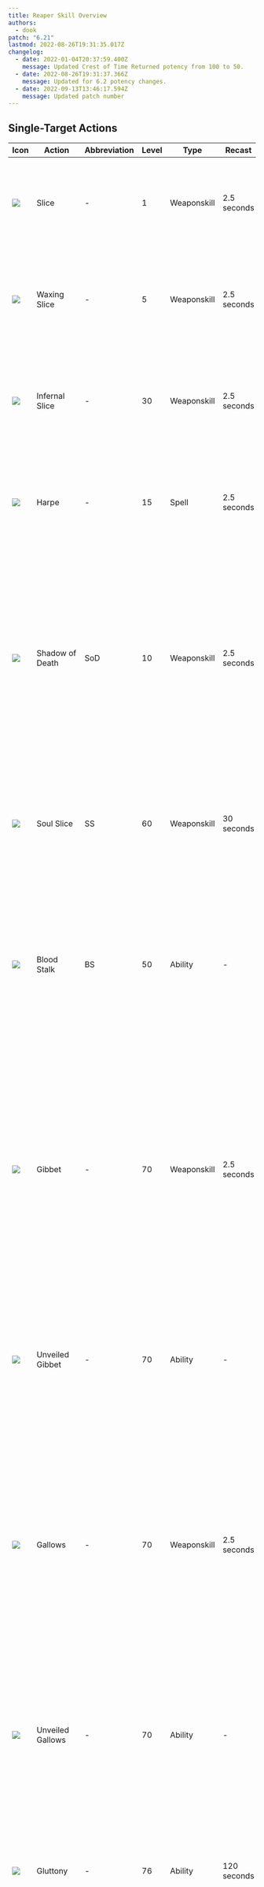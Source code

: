```yaml
---
title: Reaper Skill Overview
authors:
  - dook
patch: "6.21"
lastmod: 2022-08-26T19:31:35.017Z
changelog:
  - date: 2022-01-04T20:37:59.400Z
    message: Updated Crest of Time Returned potency from 100 to 50.
  - date: 2022-08-26T19:31:37.366Z
    message: Updated for 6.2 potency changes.
  - date: 2022-09-13T13:46:17.594Z
    message: Updated patch number
---
```

## Single-Target Actions

| Icon                                            | Action            | Abbreviation | Level | Type        | Recast                            | Description                                                                                                                                                                                                                                                                                                                                                                                                                                                 |
| ----------------------------------------------- | ----------------- | ------------ | ----- | ----------- | --------------------------------- | ----------------------------------------------------------------------------------------------------------------------------------------------------------------------------------------------------------------------------------------------------------------------------------------------------------------------------------------------------------------------------------------------------------------------------------------------------------- |
| ![](https://xivapi.com/i/003000/003601_hr1.png) | Slice             | \-           | 1     | Weaponskill | 2.5 seconds                       | The first action in your main combo.  Delivers an attack with a potency of 320. Generates 10 Soul.                                                                                                                                                                                                                                                                                                                                                          |
| ![](https://xivapi.com/i/003000/003602_hr1.png) | Waxing Slice      | \-           | 5     | Weaponskill | 2.5 seconds                       | The second action in your main combo. Delivers an attack with a combo potency of 400. Generates 10 Soul.                                                                                                                                                                                                                                                                                                                                                    |
| ![](https://xivapi.com/i/003000/003603_hr1.png) | Infernal Slice    | \-           | 30    | Weaponskill | 2.5 seconds                       | The third action in your main combo. Delivers an attack with a combo potency of 500. Generates 10 Soul.                                                                                                                                                                                                                                                                                                                                                     |
| ![](https://xivapi.com/i/003000/003614_hr1.png) | Harpe             | \-           | 15    | Spell       | 2.5 seconds                       | Deals unaspected damage to the target for 300 potency. Changes to an instant cast after use of Ingress or Egress.                                                                                                                                                                                                                                                                                                                                           |
| ![](https://xivapi.com/i/003000/003606_hr1.png) | Shadow of Death   | SoD          | 10    | Weaponskill | 2.5 seconds                       | Delivers an attack with a potency of 300. Applies the Death's Design debuff to a single enemy for 30 seconds. Death's Design can be applied for up to 60 seconds. Death's Design increases all damage dealt by the player by 10%.                                                                                                                                                                                                                           |
| ![](https://xivapi.com/i/003000/003608_hr1.png) | Soul Slice        | SS           | 60    | Weaponskill | 30 seconds                        | Delivers an attack with a potency of 460.  Generates 50 Soul. Can hold up to two charges. Shares a recast timer with Soul Scythe.                                                                                                                                                                                                                                                                                                                           |
| ![](https://xivapi.com/i/003000/003617_hr1.png) | Blood Stalk       | BS           | 50    | Ability     | \-                                | Delivers an attack with a potency of 340. Grants one stack of Soul Reaver.  The unaugmented version of Unveiled Gibbet, Unveiled Gallows, and Grim Swathe. Costs 50 Soul.                                                                                                                                                                                                                                                                                   |
| ![](https://xivapi.com/i/003000/003610_hr1.png) | Gibbet            | \-           | 70    | Weaponskill | 2.5 seconds                       | Delivers an attack with a potency of 400. Benefits from flank positional (+60 potency) and the Enhanced Gibbet buff (+60 potency) for a total of 520 potency. Changes Blood Stalk to Unveiled Gallows and grants user the buff Enhanced Gallows. Costs one Soul Reaver stack.                                                                                                                                                                               |
| ![](https://xivapi.com/i/003000/003618_hr1.png) | Unveiled Gibbet   | \-           | 70    | Ability     | \-                                | Delivers an attack with a potency of 400. Sets Soul Reaver count to one. Can only be executed while under the effect of Enhanced Gibbet. Costs 50 Soul.                                                                                                                                                                                                                                                                                                     |
| ![](https://xivapi.com/i/003000/003611_hr1.png) | Gallows           | \-           | 70    | Weaponskill | 2.5 seconds                       | Delivers an attack with a potency of 400. Benefits from rear positional (+60 potency) and the Enhanced Gallows buff (+60 potency) for a total of 520 potency. Changes Blood Stalk to Unveiled Gibbet and grants the user the buff Enhanced Gibbet. Costs one Soul Reaver stack.                                                                                                                                                                             |
| ![](https://xivapi.com/i/003000/003619_hr1.png) | Unveiled Gallows  | \-           | 70    | Ability     | \-                                | Delivers an attack with a potency of 400. Sets Soul Reaver count to one. Can only be executed while under the effect of Enhanced Gallows. Costs 50 Soul.                                                                                                                                                                                                                                                                                                    |
| ![](https://xivapi.com/i/003000/003621_hr1.png) | Gluttony          | \-           | 76    | Ability     | 120 seconds                       | Deals unaspected damage to the target for 500 potency. Deals 25% less damage to all nearby enemies. Sets Soul Reaver count to two. Costs 50 Soul.                                                                                                                                                                                                                                                                                                           |
| ![](https://xivapi.com/i/003000/003613_hr1.png) | Plentiful Harvest | PH           | 88    | Weaponskill | 2.5 seconds                       | Delivers an attack to all enemies in a straight line in front of the player with a potency of 520. Deals 60% less damage to all other enemies. Depletes stacks of Immortal Sacrifice upon execution. Deals up to 800 potency with 8 stacks of Immortal Sacrifice. Can not be executed while under the effect of Bloodsworn Circle. Generates 50 Shroud.                                                                                                     |
| ![](https://xivapi.com/i/003000/003615_hr1.png) | Soulsow           | \-           | 82    | Spell       | 2.5 seconds (5 seconds in combat) | Enables a single usage of Harvest Moon.  Generates Soulsow buff.                                                                                                                                                                                                                                                                                                                                                                                            |
| ![](https://xivapi.com/i/003000/003616_hr1.png) | Harvest Moon      | HM           | 82    | Spell       | 2.5 seconds                       | Deals unaspected damage to the target for 600 potency. Deals 50% less damage to all nearby enemies. Costs Soulsow buff.                                                                                                                                                                                                                                                                                                                                     |
| ![](https://xivapi.com/i/003000/003633_hr1.png) | Arcane Circle     | AC           | 72    | Ability     | 120 seconds                       | Increases damage dealt by the player and all nearby party members by 3% for 20 seconds. Grants the effect of Circle of Sacrifice to the player and all nearby party members for 5 seconds. While under the effect of Circle of Sacrifice, using a weaponskill will generate one stack of Immortal Sacrifice for the Reaper. Grants the player the effect of Bloodsworn Circle which allows for the accumulation of Immortal Sacrifice stacks for 6 seconds. |
| ![](https://xivapi.com/i/003000/003622_hr1.png) | Enshroud          | \-           | 80    | Ability     | 15 seconds                        | Allows access to Enshroud actions, while disallowing access to other actions. Grants the player 5 stacks of Lemure Shroud. Lasts 30 seconds or until all Lemure Shroud has been used. Costs 50 Shroud.                                                                                                                                                                                                                                                      |
| ![](https://xivapi.com/i/003000/003623_hr1.png) | Void Reaping      | VR           | 80    | Weaponskill | 1.5 seconds                       | Delivers an attack with a potency of 460. Benefits from the Enhanced Void Reaping buff (+60 potency) for a maximum of 520 potency. Grants the player the Enhanced Cross Reaping buff. Can only be executed under the Enshrouded effect. Costs one Lemure Shroud.                                                                                                                                                                                            |
| ![](https://xivapi.com/i/003000/003624_hr1.png) | Cross Reaping     | CR           | 80    | Weaponskill | 1.5 seconds                       | Delivers an attack with a potency of 460. Benefits from the Enhanced Cross Reaping buff (+60 potency) for a maximum of 520 potency. Grants the player the Enhanced Cross Reaping buff. Can only be executed under the Enshrouded effect. Costs one Lemure Shroud.                                                                                                                                                                                           |
| ![](https://xivapi.com/i/003000/003627_hr1.png) | Lemure's Slice    | \-           | 86    | Ability     | 1 second                          | Delivers an attack with a potency of 200. Costs two Void Shroud.                                                                                                                                                                                                                                                                                                                                                                                            |
| ![](https://xivapi.com/i/003000/003626_hr1.png) | Communio          | \-           | 90    | Spell       | 2.5 seconds                       | Deals unaspected damage to the target for 1,000 potency.  Deals 60% less for all enemies near the initial target. Ends the effect of the Enshrouded status upon execution.                                                                                                                                                                                                                                                                                  |

## Multi-Target Actions

| Icon                                            | Action           | Abbreviation | Level | Type        | Recast      | Description                                                                                                                                                                                                                                                 |
| ----------------------------------------------- | ---------------- | ------------ | ----- | ----------- | ----------- | ----------------------------------------------------------------------------------------------------------------------------------------------------------------------------------------------------------------------------------------------------------- |
| ![](https://xivapi.com/i/003000/003604_hr1.png) | Spinning Scythe  | \-           | 25    | Weaponskill | 2.5 seconds | The first action in your AoE combo. Delivers an attack with a potency of 140. Generates 10 Soul.                                                                                                                                                            |
| ![](https://xivapi.com/i/003000/003605_hr1.png) | Nightmare Scythe | \-           | 45    | Weaponskill | 2.5 seconds | The second action in your AoE combo. Delivers an attack with a potency of 180. Generates 10 Soul.                                                                                                                                                           |
| ![](https://xivapi.com/i/003000/003607_hr1.png) | Whorl of Death   | WoD          | 35    | Weaponskill | 2.5 seconds | Delivers an attack with a potency of 100 to all nearby enemies. Applies the Death's Design debuff to all nearby enemies for 30 seconds. Death's Design can be applied for up to 60 seconds. Death's Design increases all damage dealt by the player by 10%. |
| ![](https://xivapi.com/i/003000/003609_hr1.png) | Soul Scythe      | \-           | 65    | Weaponskill | 2.5 seconds | Delivers an attack with a potency of 180 to all nearby enemies. Generates 50 Soul. Can hold up to two charges. Shares a recast with Soul Slice.                                                                                                             |
| ![](https://xivapi.com/i/003000/003612_hr1.png) | Guillotine       | \-           | 70    | Weaponskill | 2.5 seconds | Delivers an attack with a potency of 200 to all enemies in a cone in front of the player. Generates 10 Shroud. Costs one Soul Reaver stack.                                                                                                                 |
| ![](https://xivapi.com/i/003000/003620_hr1.png) | Grim Swathe      | \-           | 55    | Ability     | \-          | Delivers an attack with a potency of 140 to all enemies in a cone in front of the player. Sets Soul Reaver count to one. Costs 50 Soul.                                                                                                                     |
| ![](https://xivapi.com/i/003000/003625_hr1.png) | Grim Reaping     | \-           | 80    | Weaponskill | 2.5 seconds | Delivers an attack with a potency of 200 to all enemies in a cone in front of the player. Can only be executed while under the Enshrouded effect. Costs one Lemure Shroud.                                                                                  |
| ![](https://xivapi.com/i/003000/003628_hr1.png) | Lemure's Scythe  | \-           | 86    | Ability     | 1 second    | Delivers an attack with a potency of 100 to all enemies in a cone in front of the player. Costs 2 Void Shroud.                                                                                                                                              |

## Role Actions/Support

| Icon                                            | Action       | Abbreviation | Level | Type    | Recast      | Description                                                                                                                                                                                                                                                                                                     |
| ----------------------------------------------- | ------------ | ------------ | ----- | ------- | ----------- | --------------------------------------------------------------------------------------------------------------------------------------------------------------------------------------------------------------------------------------------------------------------------------------------------------------- |
| ![](https://xivapi.com/i/003000/003632_hr1.png) | Arcane Crest | \-           | 40    | Ability | 30 seconds  | Grants user the effect of Crest of Borrowed Time. Places a shield on the user worth 10% of total HP. Upon the shield breaking, grants all nearby party members Crest of Time Returned for 15 seconds. Places a 15 second regen on all effected party members worth 50 potency every tick, totaling 250 potency. |
| ![](https://xivapi.com/i/000000/000828_hr1.png) | Feint        | \-           | 22    | Ability | 90 seconds  | Reduces the targets physical damage dealt by 10% and magic damage dealt by 5% for 10 seconds.                                                                                                                                                                                                                   |
| ![](https://xivapi.com/i/000000/000824_hr1.png) | Leg Sweep    | \-           | 10    | Ability | 40 seconds  | Stuns the target for 3 seconds. Suffers from diminishing returns.                                                                                                                                                                                                                                               |
| ![](https://xivapi.com/i/000000/000822_hr1.png) | Arm's Length | AL           | 32    | Ability | 120 seconds | Anti-knockback. Slows the target upon taking physical damage.                                                                                                                                                                                                                                                   |
| ![](https://xivapi.com/i/000000/000821_hr1.png) | Second Wind  | SW           | 8     | Ability | 120 seconds | Regnerates HP worth 500 potency.                                                                                                                                                                                                                                                                                |
| ![](https://xivapi.com/i/000000/000823_hr1.png) | Bloodbath    | BB           | 12    | Ability | 90 seconds  | Converts damage dealt to HP for the user for 20 seconds.                                                                                                                                                                                                                                                        |
| ![](https://xivapi.com/i/000000/000830_hr1.png) | True North   | TN           | 50    | Ability | 45 seconds  | Nullifies all positional requirements for 10 seconds. Can hold up to two charges.                                                                                                                                                                                                                               |